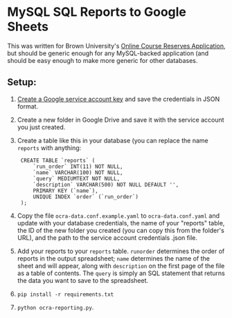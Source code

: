 # MySQL SQL Reports to Google Sheets

This was written for Brown University's [Online Course Reserves Application](http://brown.edu/go/ocra), but should be generic enough for any MySQL-backed application (and should be easy enough to make more generic for other databases.

## Setup:

1. [Create a Google service account key](http://gspread.readthedocs.org/en/latest/oauth2.html) and save the credentials in JSON format.
2. Create a new folder in Google Drive and save it with the service account you just created.
2. Create a table like this in your database (you can replace the name `reports` with anything:  

	    CREATE TABLE `reports` (  
    		`run_order` INT(11) NOT NULL,  
    		`name` VARCHAR(100) NOT NULL,  
    		`query` MEDIUMTEXT NOT NULL,  
    		`description` VARCHAR(500) NOT NULL DEFAULT '',  
    		PRIMARY KEY (`name`),  
    		UNIQUE INDEX `order` (`run_order`)  
    	);

3. Copy the file `ocra-data.conf.example.yaml` to `ocra-data.conf.yaml` and update with your database credentials, the name of your "reports" table, the ID of the new folder you created (you can copy this from the folder's URL), and the path to the service account credentials .json file.
4. Add your reports to your `reports` table. `runorder` determines the order of reports in the output spreadsheet; `name` determines the name of the sheet and will appear, along with `description` on the first page of the file as a table of contents. The `query` is simply an SQL statement that returns the data you want to save to the spreadsheet.
5. `pip install -r requirements.txt`
5. `python ocra-reporting.py`.